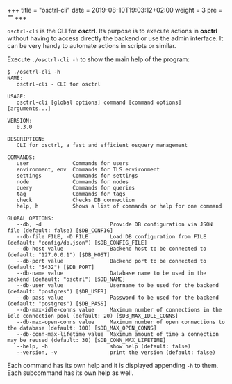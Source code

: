+++
title = "osctrl-cli"
date = 2019-08-10T19:03:12+02:00
weight = 3
pre = ""
+++

`osctrl-cli` is the CLI for **osctrl**. Its purpose is to execute actions in **osctrl** without having to access directly the backend or use the admin interface. It can be very handy to automate actions in scripts or similar.

Execute `./osctrl-cli -h` to show the main help of the program:

```properties
$ ./osctrl-cli -h
NAME:
   osctrl-cli - CLI for osctrl

USAGE:
   osctrl-cli [global options] command [command options] [arguments...]

VERSION:
   0.3.0

DESCRIPTION:
   CLI for osctrl, a fast and efficient osquery management

COMMANDS:
   user              Commands for users
   environment, env  Commands for TLS environment
   settings          Commands for settings
   node              Commands for nodes
   query             Commands for queries
   tag               Commands for tags
   check             Checks DB connection
   help, h           Shows a list of commands or help for one command

GLOBAL OPTIONS:
   --db, -d                      Provide DB configuration via JSON file (default: false) [$DB_CONFIG]
   --db-file FILE, -D FILE       Load DB configuration from FILE (default: "config/db.json") [$DB_CONFIG_FILE]
   --db-host value               Backend host to be connected to (default: "127.0.0.1") [$DB_HOST]
   --db-port value               Backend port to be connected to (default: "5432") [$DB_PORT]
   --db-name value               Database name to be used in the backend (default: "osctrl") [$DB_NAME]
   --db-user value               Username to be used for the backend (default: "postgres") [$DB_USER]
   --db-pass value               Password to be used for the backend (default: "postgres") [$DB_PASS]
   --db-max-idle-conns value     Maximum number of connections in the idle connection pool (default: 20) [$DB_MAX_IDLE_CONNS]
   --db-max-open-conns value     Maximum number of open connections to the database (default: 100) [$DB_MAX_OPEN_CONNS]
   --db-conn-max-lifetime value  Maximum amount of time a connection may be reused (default: 30) [$DB_CONN_MAX_LIFETIME]
   --help, -h                    show help (default: false)
   --version, -v                 print the version (default: false)
```

Each command has its own help and it is displayed appending `-h` to them. Each subcommand has its own help as well.
